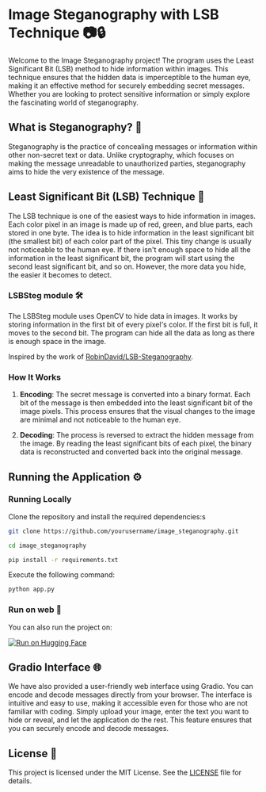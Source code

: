 # Image Steganography with LSB Technique 📷🔒

Welcome to the Image Steganography project! The program uses the Least Significant Bit (LSB) method to hide information within images. This technique ensures that the hidden data is imperceptible to the human eye, making it an effective method for securely embedding secret messages. Whether you are looking to protect sensitive information or simply explore the fascinating world of steganography.

## What is Steganography? 🤔

Steganography is the practice of concealing messages or information within other non-secret text or data. Unlike cryptography, which focuses on making the message unreadable to unauthorized parties, steganography aims to hide the very existence of the message.

## Least Significant Bit (LSB) Technique 🧩

The LSB technique is one of the easiest ways to hide information in images. Each color pixel in an image is made up of red, green, and blue parts, each stored in one byte. The idea is to hide information in the least significant bit (the smallest bit) of each color part of the pixel. This tiny change is usually not noticeable to the human eye. If there isn't enough space to hide all the information in the least significant bit, the program will start using the second least significant bit, and so on. However, the more data you hide, the easier it becomes to detect.

### LSBSteg module 🛠️

The LSBSteg module uses OpenCV to hide data in images. It works by storing information in the first bit of every pixel's color. If the first bit is full, it moves to the second bit. The program can hide all the data as long as there is enough space in the image.

Inspired by the work of  [RobinDavid/LSB-Steganography](https://github.com/RobinDavid/LSB-Steganography).

### How It Works

1. **Encoding**: The secret message is converted into a binary format. Each bit of the message is then embedded into the least significant bit of the image pixels. This process ensures that the visual changes to the image are minimal and not noticeable to the human eye.

2. **Decoding**: The process is reversed to extract the hidden message from the image. By reading the least significant bits of each pixel, the binary data is reconstructed and converted back into the original message.

## Running the Application ⚙️

### Running Locally

Clone the repository and install the required dependencies:s

```bash
git clone https://github.com/yourusername/image_steganography.git
```

```bash
cd image_steganography
```

```bash
pip install -r requirements.txt
```

Execute the following command:

```bash
python app.py
```

### Run on web 📡

You can also run the project on:

[![Run on Hugging Face](https://go-skill-icons.vercel.app/api/icons?i=huggingface)](https://kshuxx-image-steganography.hf.space)

## Gradio Interface 🌐

We have also provided a user-friendly web interface using Gradio. You can encode and decode messages directly from your browser. The interface is intuitive and easy to use, making it accessible even for those who are not familiar with coding. Simply upload your image, enter the text you want to hide or reveal, and let the application do the rest. This feature ensures that you can securely encode and decode messages.

## License 📄

This project is licensed under the MIT License. See the [LICENSE](LICENSE) file for details.

